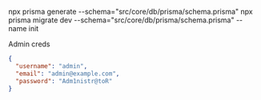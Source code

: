 npx prisma generate --schema="src/core/db/prisma/schema.prisma"
npx prisma migrate dev --schema="src/core/db/prisma/schema.prisma" --name init

Admin creds
```json
{
  "username": "admin",
  "email": "admin@example.com",
  "password": "Adm1nistr@toR"
}
```
